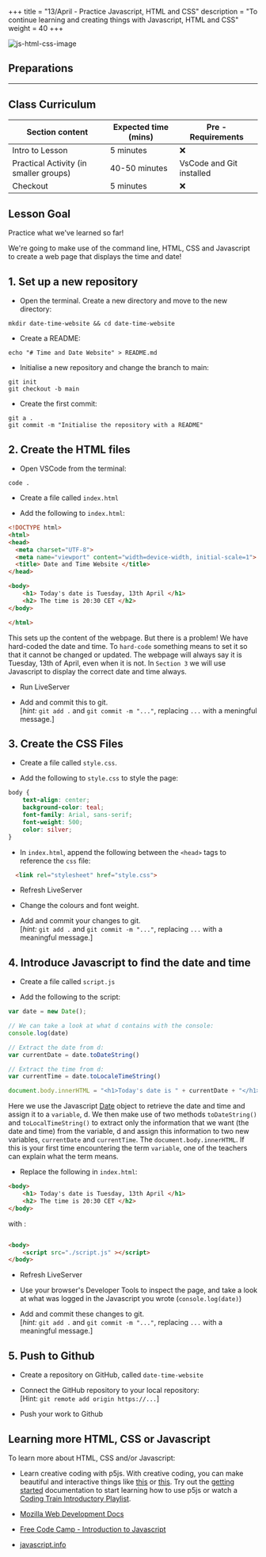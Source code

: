 +++
title = "13/April - Practice Javascript, HTML and CSS"
description = "To continue learning and creating things with Javascript, HTML and CSS"
weight = 40
+++

![js-html-css-image](https://vdoit.in/wp-content/uploads/2016/09/vDoIT_html-css-logo1.jpg)


## Preparations

---

## Class Curriculum

| Section content                          | Expected time (mins) | Pre - Requirements |
| ---------------------------------------- | -------------------- | ------------------ |
| Intro to Lesson                          | 5 minutes     | ❌                    |
| Practical Activity (in smaller groups)   | 40-50 minutes     | VsCode and Git installed  |
| Checkout                                 | 5 minutes     | ❌   |

## Lesson Goal

Practice what we've learned so far!

We're going to make use of the command line, HTML, CSS and Javascript to create a web page that 
displays the time and date!

## 1. Set up a new repository

- Open the terminal. Create a new directory and move to the new directory:

```
mkdir date-time-website && cd date-time-website
```

- Create a README:

```
echo "# Time and Date Website" > README.md
```

- Initialise a new repository and change the branch to main:

```
git init
git checkout -b main
```

- Create the first commit:

```
git a .
git commit -m "Initialise the repository with a README"
```

## 2. Create the HTML files

- Open VSCode from the terminal:

```
code .
```

- Create a file called `index.html`

- Add the following to `index.html`:

```html
<!DOCTYPE html>
<html>
<head>
  <meta charset="UTF-8">
  <meta name="viewport" content="width=device-width, initial-scale=1">
  <title> Date and Time Website </title>
</head>

<body>
    <h1> Today's date is Tuesday, 13th April </h1>
    <h2> The time is 20:30 CET </h2>
</body>

</html>
```

This sets up the content of the webpage. But there is a problem! We have hard-coded the date
and time. To `hard-code` something means to set it so that it cannot be changed or updated. The
webpage will always say it is Tuesday, 13th of April, even when it is not. In `Section 3` we
will use Javascript to display the correct date and time always.

- Run LiveServer

- Add and commit this to git.   
[*hint:* `git add .` and `git commit -m "..."`, replacing `...` with a meningful message.]

## 3. Create the CSS Files

- Create a file called `style.css`.

- Add the following to `style.css` to style the page:

```css
body {
    text-align: center;
    background-color: teal;
    font-family: Arial, sans-serif;
    font-weight: 500;
    color: silver; 
}
```

- In `index.html`, append the following between the `<head>` tags to reference the `css` file:

```html
  <link rel="stylesheet" href="style.css">
```

- Refresh LiveServer

- Change the colours and font weight.

- Add and commit your changes to git.   
[*hint:* `git add .` and `git commit -m "..."`, replacing `...` with a meaningful message.]

## 4. Introduce Javascript to find the date and time

- Create a file called `script.js`

- Add the following to the script:

```javascript
var date = new Date();

// We can take a look at what d contains with the console:
console.log(date)

// Extract the date from d:
var currentDate = date.toDateString()

// Extract the time from d:
var currentTime = date.toLocaleTimeString()

document.body.innerHTML = "<h1>Today's date is " + currentDate + "</h1> <h2> The time is " + currentTime + "</h2>"
```

Here we use the Javascript [Date](https://developer.mozilla.org/en-US/docs/Web/JavaScript/Reference/Global_Objects/Date)
object to retrieve the date and time and assign it to a `variable`, d. We then make use of two methods `toDateString()` and
`toLocalTimeString()` to extract only the information that we want (the date and time) from the variable, d and 
assign this information to two new variables, `currentDate` and `currentTime`. The `document.body.innerHTML`. If this
is your first time encountering the term `variable`, one of the teachers can explain what the term means.

- Replace the following in `index.html`:

```html
<body>
    <h1> Today's date is Tuesday, 13th April </h1>
    <h2> The time is 20:30 CET </h2>
</body>
```

with :

```html

<body>
    <script src="./script.js" ></script>
</body>
```

- Refresh LiveServer

- Use your browser's Developer Tools to inspect the page, and take a look at what was logged in
the Javascript you wrote (`console.log(date)`)

- Add and commit these changes to git.   
[*hint:* `git add .` and `git commit -m "..."`, replacing `...` with a meaningful message.]

## 5. Push to Github

- Create a repository on GitHub, called `date-time-website`

- Connect the GitHub repository to your local repository:   
[Hint: `git remote add origin https://...`]

- Push your work to Github

## Learning more HTML, CSS or Javascript

To learn more about HTML, CSS and/or Javascript:

- Learn creative coding with p5js. With creative coding, you can make beautiful and interactive things like [this](https://p5js.org/examples/interaction-wavemaker.html) or
[this](https://p5js.org/examples/interaction-weight-line.html). Try out the [getting started](https://p5js.org/get-started/) documentation to start learning how to use
p5js or watch a [Coding Train Introductory Playlist](https://www.youtube.com/watch?v=8j0UDiN7my4).

- [Mozilla Web Development Docs](https://developer.mozilla.org/en-US/docs/Learn)

- [Free Code Camp - Introduction to Javascript](https://www.freecodecamp.org/learn/javascript-algorithms-and-data-structures/basic-javascript/)

- [javascript.info](https://javascript.info/)

